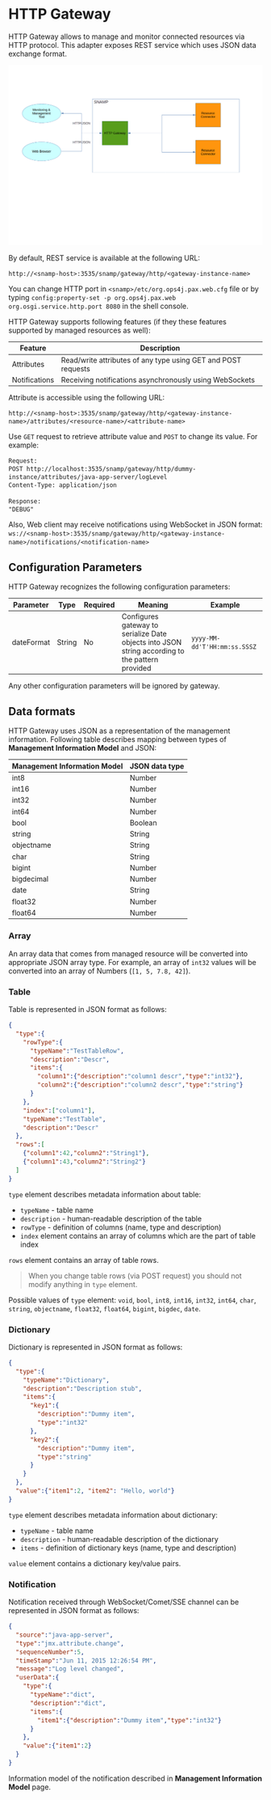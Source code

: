 HTTP Gateway
====

HTTP Gateway allows to manage and monitor connected resources via HTTP protocol. This adapter exposes REST service which uses JSON data exchange format.

![Communication Scheme](http-gateway.png)

By default, REST service is available at the following URL:
```
http://<snamp-host>:3535/snamp/gateway/http/<gateway-instance-name>
```

You can change HTTP port in `<snamp>/etc/org.ops4j.pax.web.cfg` file or by typing `config:property-set -p org.ops4j.pax.web org.osgi.service.http.port 8080` in the shell console.

HTTP Gateway supports following features (if they these features supported by managed resources as well):

Feature | Description
---- | ----
Attributes | Read/write attributes of any type using GET and POST requests
Notifications | Receiving notifications asynchronously using WebSockets

Attribute is accessible using the following URL:
```
http://<snamp-host>:3535/snamp/gateway/http/<gateway-instance-name>/attributes/<resource-name>/<attribute-name>
```

Use `GET` request to retrieve attribute value and `POST` to change its value. For example:
```
Request:
POST http://localhost:3535/snamp/gateway/http/dummy-instance/attributes/java-app-server/logLevel
Content-Type: application/json

Response:
"DEBUG"
```

Also, Web client may receive notifications using WebSocket in JSON format: `ws://<snamp-host>:3535/snamp/gateway/http/<gateway-instance-name>/notifications/<notification-name>`

## Configuration Parameters
HTTP Gateway recognizes the following configuration parameters:

Parameter | Type | Required | Meaning | Example
---- | ---- | ---- | ---- | ----
dateFormat | String | No | Configures gateway to serialize Date objects into JSON string according to the pattern provided | `yyyy-MM-dd'T'HH:mm:ss.SSSZ`

Any other configuration parameters will be ignored by gateway.

## Data formats
HTTP Gateway uses JSON as a representation of the management information. Following table describes mapping between types of **Management Information Model** and JSON:

Management Information Model | JSON data type
---- | ----
int8 | Number
int16 | Number
int32 | Number
int64 | Number
bool | Boolean
string | String
objectname | String
char | String
bigint | Number
bigdecimal | Number
date | String
float32 | Number
float64 | Number

### Array
An array data that comes from managed resource will be converted into appropriate JSON array type. For example, an array of `int32` values will be converted into an array of Numbers (`[1, 5, 7.8, 42]`).

### Table
Table is represented in JSON format as follows:
```json
{
  "type":{
    "rowType":{
      "typeName":"TestTableRow",
      "description":"Descr",
      "items":{
        "column1":{"description":"column1 descr","type":"int32"},
        "column2":{"description":"column2 descr","type":"string"}
      }
    },
    "index":["column1"],
    "typeName":"TestTable",
    "description":"Descr"
  },
  "rows":[
    {"column1":42,"column2":"String1"},
    {"column1":43,"column2":"String2"}
  ]
}
```

`type` element describes metadata information about table:
* `typeName` - table name
* `description` - human-readable description of the table
* `rowType` - definition of columns (name, type and description)
* `index` element contains an array of columns which are the part of table index

`rows` element contains an array of table rows.

> When you change table rows (via POST request) you should not modify anything in `type` element.

Possible values of `type` element: `void`, `bool`, `int8`, `int16`, `int32`, `int64`, `char`, `string`, `objectname`, `float32`, `float64`, `bigint`, `bigdec`, `date`.

### Dictionary
Dictionary is represented in JSON format as follows:
```json
{
  "type":{
    "typeName":"Dictionary",
    "description":"Description stub",
    "items":{
      "key1":{
        "description":"Dummy item",
        "type":"int32"
      },
      "key2":{
        "description":"Dummy item",
        "type":"string"
      }
    }
  },
  "value":{"item1":2, "item2": "Hello, world"}
}
```

`type` element describes metadata information about dictionary:
* `typeName` - table name
* `description` - human-readable description of the dictionary
* `items` - definition of dictionary keys (name, type and description)

`value` element contains a dictionary key/value pairs.

### Notification
Notification received through WebSocket/Comet/SSE channel can be represented in JSON format as follows:
```json
{
  "source":"java-app-server",
  "type":"jmx.attribute.change",
  "sequenceNumber":5,
  "timeStamp":"Jun 11, 2015 12:26:54 PM",
  "message":"Log level changed",
  "userData":{
    "type":{
      "typeName":"dict",
      "description":"dict",
      "items":{
        "item1":{"description":"Dummy item","type":"int32"}
      }
    },
    "value":{"item1":2}
  }
}
```

Information model of the notification described in **Management Information Model** page.
